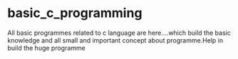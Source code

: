 # basic_c_programming
All basic programmes related to c language are here....which build the basic knowledge and all small and important concept about programme.Help in build the huge programme
